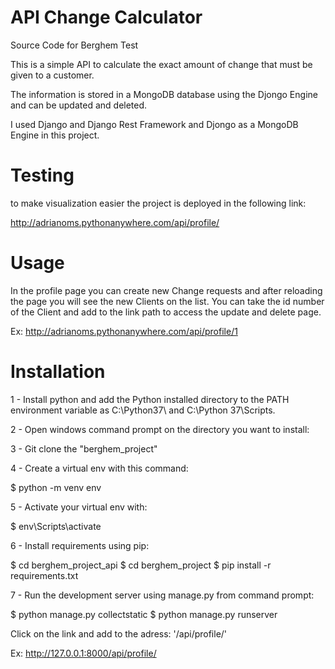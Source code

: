 # API Change Calculator

Source Code for Berghem Test

This is a simple API to calculate the exact amount of change that must be given to a customer.

The information is stored in a MongoDB database using the Djongo Engine and can be updated and deleted.

I used Django and Django Rest Framework and Djongo as a MongoDB Engine in this project.


# Testing

to make visualization easier the project is deployed in the following link:

http://adrianoms.pythonanywhere.com/api/profile/


# Usage

In the profile page you can create new Change requests and after reloading the page you will see the new Clients on the list.
You can take the id number of the Client and add to the link path to access the update and delete page.

Ex: http://adrianoms.pythonanywhere.com/api/profile/1


# Installation

1 - Install python and add the Python installed directory to the PATH environment variable as C:\Python37\ and C:\Python 37\Scripts.

2 - Open windows command prompt on the directory you want to install:

3 - Git clone the "berghem_project"

4 - Create a virtual env with this command:

\$ python -m venv env

5 - Activate your virtual env with:

\$ env\Scripts\activate

6 - Install requirements using pip:

\$ cd berghem_project_api
\$ cd berghem_project
\$ pip install -r requirements.txt

7 - Run the development server using manage.py from command prompt:

\$ python manage.py collectstatic
\$ python manage.py runserver

Click on the link and add to the adress: '/api/profile/'

Ex: http://127.0.0.1:8000/api/profile/


